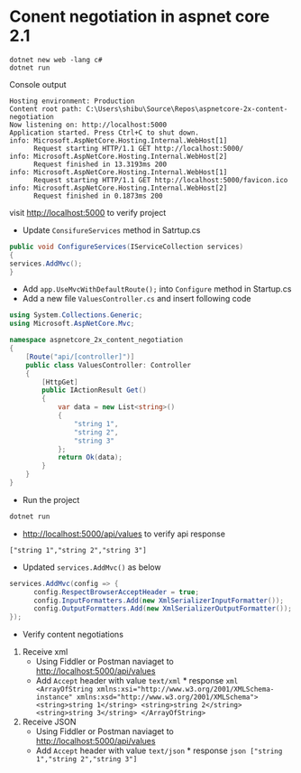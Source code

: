 # Conent negotiation in aspnet core 2.1

```shell
dotnet new web -lang c#
dotnet run
```

Console output
```shell
Hosting environment: Production
Content root path: C:\Users\shibu\Source\Repos\aspnetcore-2x-content-negotiation
Now listening on: http://localhost:5000
Application started. Press Ctrl+C to shut down.
info: Microsoft.AspNetCore.Hosting.Internal.WebHost[1]
      Request starting HTTP/1.1 GET http://localhost:5000/
info: Microsoft.AspNetCore.Hosting.Internal.WebHost[2]
      Request finished in 13.3193ms 200
info: Microsoft.AspNetCore.Hosting.Internal.WebHost[1]
      Request starting HTTP/1.1 GET http://localhost:5000/favicon.ico
info: Microsoft.AspNetCore.Hosting.Internal.WebHost[2]
      Request finished in 0.1873ms 200
```

visit [http://localhost:5000](http://localhost:5000) to verify project

* Update `ConsifureServices` method in Satrtup.cs
```csharp
public void ConfigureServices(IServiceCollection services)
{
services.AddMvc();
}
```
* Add `app.UseMvcWithDefaultRoute();` into `Configure` method in Startup.cs
* Add a new file `ValuesController.cs` and insert following code
```csharp
using System.Collections.Generic;
using Microsoft.AspNetCore.Mvc;

namespace aspnetcore_2x_content_negotiation
{
    [Route("api/[controller]")]
    public class ValuesController: Controller
    {
        [HttpGet]
        public IActionResult Get()
        {
            var data = new List<string>()
            {
                "string 1", 
                "string 2", 
                "string 3"
            };
            return Ok(data);
        }
    }
}
```

* Run the project 
```csharp
dotnet run
```
* [http://localhost:5000/api/values](http://localhost:5000/api/values) to verify api response
```son
["string 1","string 2","string 3"]
```

* Updated `services.AddMvc()` as below
```csharp
services.AddMvc(config => {
      config.RespectBrowserAcceptHeader = true;
      config.InputFormatters.Add(new XmlSerializerInputFormatter());
      config.OutputFormatters.Add(new XmlSerializerOutputFormatter());
});
```
* Verify content negotiations
1. Receive xml 
      * Using Fiddler or Postman naviaget to [http://localhost:5000/api/values](http://localhost:5000/api/values)
      * Add `Accept` header with value `text/xml`
            * response
            ```xml
            <ArrayOfString xmlns:xsi="http://www.w3.org/2001/XMLSchema-instance" xmlns:xsd="http://www.w3.org/2001/XMLSchema">
                  <string>string 1</string>
                  <string>string 2</string>
                  <string>string 3</string>
            </ArrayOfString>
            ```
2. Receive JSON 
      * Using Fiddler or Postman naviaget to [http://localhost:5000/api/values](http://localhost:5000/api/values)
      * Add `Accept` header with value `text/json`
            * response
            ```json
                  ["string 1","string 2","string 3"]
            ```